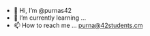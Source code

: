 - 👋 Hi, I’m @purnas42
- 🌱 I’m currently learning ...
- 📫 How to reach me ... purna@42students.cm

<!---
purnas42/purnas42 is a ✨ special ✨ repository because its `README.md` (this file) appears on your GitHub profile.
You can click the Preview link to take a look at your changes.
--->
